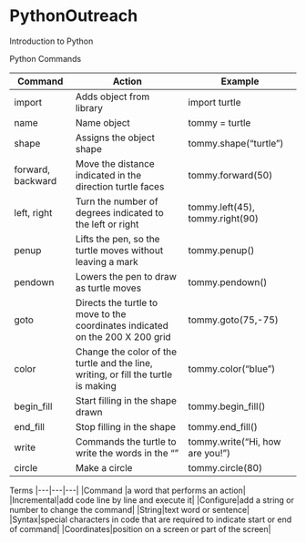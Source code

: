 # PythonOutreach

Introduction to Python 

Python Commands 

|Command |Action |Example |
|---|----|---|
|import | Adds object from library |import turtle |
|name |Name object |tommy = turtle |
|shape |Assigns the object shape |tommy.shape(“turtle”) |
|forward, backward |Move the distance indicated in the direction turtle faces |tommy.forward(50) |
|left, right |Turn the number of degrees indicated to the left or right |tommy.left(45), tommy.right(90) |
|penup |Lifts the pen, so the turtle moves without leaving a mark |tommy.penup() |
|pendown |Lowers the pen to draw as turtle moves |tommy.pendown() |
|goto |Directs the turtle to move to the coordinates indicated on the 200 X 200 grid |tommy.goto(75,-75) |
|color |Change the color of the turtle and the line, writing, or fill the turtle is making |tommy.color(“blue”) |
|begin_fill |Start filling in the shape drawn |tommy.begin_fill() |
|end_fill |Stop filling in the shape |tommy.end_fill() 
|write |Commands the turtle to write the words in the “” |tommy.write(“Hi, how are you!”) |
|circle |Make a circle |tommy.circle(80) |

Terms
|---|---|---|
|Command |a word that performs an action|
|Incremental|add code line by line and execute it|
|Configure|add a string or number to change the command|
|String|text word or sentence|
|Syntax|special characters in code that are required to indicate start or end of command|
|Coordinates|position on a screen or part of the screen|

